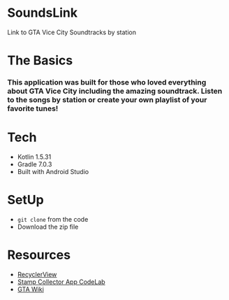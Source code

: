 # SoundsLink
Link to GTA Vice City Soundtracks by station

# The Basics
### This application was built for those who loved everything about GTA Vice City including the amazing soundtrack.  Listen to the songs by station or create your own playlist of your favorite tunes!

# Tech 
- Kotlin 1.5.31
- Gradle 7.0.3
- Built with Android Studio

# SetUp
* `git clone` from the code
* Download the zip file

# Resources
- [RecyclerView](https://developer.android.com/guide/topics/ui/layout/recyclerview)
- [Stamp Collector App CodeLab](https://developer.android.com/codelabs/android-stamp-collector)
- [GTA Wiki](https://gta.fandom.com/wiki/Grand_Theft_Auto:_Vice_City_Official_Soundtrack_Box_Set)
